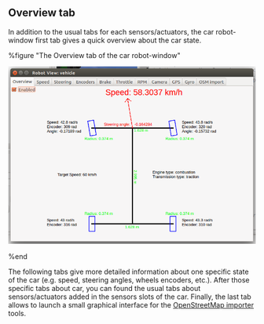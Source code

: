 ## Overview tab

In addition to the usual tabs for each sensors/actuators, the car robot-window
first tab gives a quick overview about the car state.

%figure "The Overview tab of the car robot-window"

![The Overview tab of the car robot-window](images/overview_tab.png)

%end

The following tabs give more detailed information about one specific state of
the car (e.g. speed, steering angles, wheels encoders, etc.). After those
specific tabs about car, you can found the usual tabs about sensors/actuators
added in the sensors slots of the car. Finally, the last tab allows to launch a
small graphical interface for the [OpenStreetMap
importer](openstreetmap-importer.md#openstreetmap-importer) tools.


